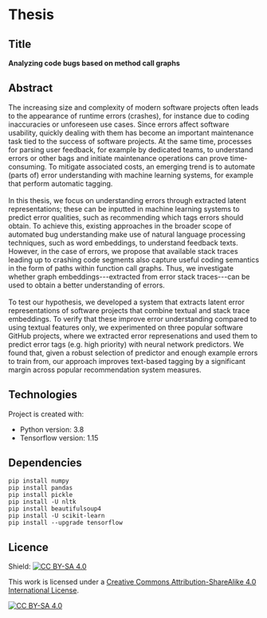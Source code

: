 # Thesis
## Title
**Analyzing code bugs based on method call graphs**

## Abstract
The increasing size and complexity of modern software projects often leads to the appearance of runtime errors (crashes), for instance due to coding inaccuracies or unforeseen use cases. Since errors affect software usability, quickly dealing with them has become an important maintenance task tied to the success of software projects. At the same time, processes for parsing user feedback, for example by dedicated teams, to understand errors or other bags and initiate maintenance operations can prove time-consuming. To mitigate associated costs, an emerging trend is to automate (parts of) error understanding with machine learning systems, for example that perform automatic tagging.
\
\
In this thesis, we focus on understanding errors through extracted latent representations; these can be inputted in machine learning systems to predict error qualities, such as recommending which tags errors should obtain. To achieve this, existing approaches in the broader scope of automated bug understanding make use of natural language processing techniques, such as word embeddings, to understand feedback texts. However, in the case of errors, we propose that available stack traces leading up to crashing code segments also capture useful coding semantics in the form of paths within function call graphs. Thus, we investigate whether graph embeddings---extracted from error stack traces---can be used to obtain a better understanding of errors.
\
\
To test our hypothesis, we developed a system that extracts latent error representations of software projects that combine textual and stack trace embeddings. To verify that these improve error understanding compared to using textual features only, we experimented on three popular software GitHub projects, where we extracted error represenations and used them to predict error tags (e.g. high priority) with neural network predictors. We found that, given a robust selection of predictor and enough example errors to train from, our approach improves text-based tagging by a significant margin across popular recommendation system measures.

## Technologies
Project is created with:
* Python version: 3.8
* Tensorflow version: 1.15

## Dependencies

```
pip install numpy
pip install pandas
pip install pickle
pip install -U nltk
pip install beautifulsoup4
pip install -U scikit-learn
pip install --upgrade tensorflow

```
## Licence
Shield: [![CC BY-SA 4.0][cc-by-sa-shield]][cc-by-sa]

This work is licensed under a
[Creative Commons Attribution-ShareAlike 4.0 International License][cc-by-sa].

[![CC BY-SA 4.0][cc-by-sa-image]][cc-by-sa]

[cc-by-sa]: http://creativecommons.org/licenses/by-sa/4.0/
[cc-by-sa-image]: https://licensebuttons.net/l/by-sa/4.0/88x31.png
[cc-by-sa-shield]: https://img.shields.io/badge/License-CC%20BY--SA%204.0-lightgrey.svg
